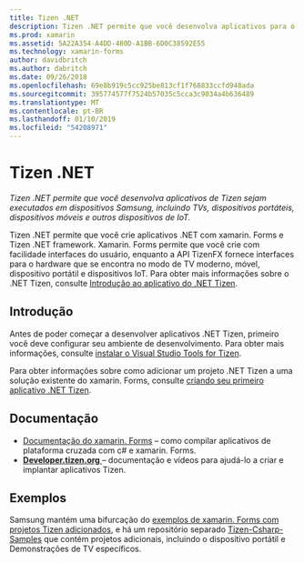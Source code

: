 ```yaml
---
title: Tizen .NET
description: Tizen .NET permite que você desenvolva aplicativos para o sistema de operacional Tizen, que é executado em dispositivos Samsung, incluindo TVs, dispositivos portáteis, dispositivos móveis e outros dispositivos de IoT.
ms.prod: xamarin
ms.assetid: 5A22A354-A4DD-480D-A1BB-6D0C38592E55
ms.technology: xamarin-forms
author: davidbritch
ms.author: dabritch
ms.date: 09/26/2018
ms.openlocfilehash: 69e8b919c5cc925be813cf1f768833ccfd948ada
ms.sourcegitcommit: 395774577f7524b57035c5cca3c9034a4b636489
ms.translationtype: MT
ms.contentlocale: pt-BR
ms.lasthandoff: 01/10/2019
ms.locfileid: "54208971"
---
```

# <a name="tizen-net"></a>Tizen .NET

_Tizen .NET permite que você desenvolva aplicativos de Tizen sejam executados em dispositivos Samsung, incluindo TVs, dispositivos portáteis, dispositivos móveis e outros dispositivos de IoT._

Tizen .NET permite que você crie aplicativos .NET com xamarin. Forms e Tizen .NET framework. Xamarin. Forms permite que você crie com facilidade interfaces do usuário, enquanto a API TizenFX fornece interfaces para o hardware que se encontra no modo de TV moderno, móvel, dispositivo portátil e dispositivos IoT. Para obter mais informações sobre o .NET Tizen, consulte [Introdução ao aplicativo do .NET Tizen](https://developer.tizen.org/development/training/.net-application).

## <a name="get-started"></a>Introdução

Antes de poder começar a desenvolver aplicativos .NET Tizen, primeiro você deve configurar seu ambiente de desenvolvimento. Para obter mais informações, consulte [instalar o Visual Studio Tools for Tizen](https://developer.tizen.org/development/visual-studio-tools-tizen/installing-visual-studio-tools-tizen).

Para obter informações sobre como adicionar um projeto .NET Tizen a uma solução existente do xamarin. Forms, consulte [criando seu primeiro aplicativo .NET Tizen](https://developer.tizen.org/development/training/.net-application/creating-your-first-tizen-.net-application).

## <a name="documentation"></a>Documentação

- [Documentação do xamarin. Forms](~/xamarin-forms/index.yml) &ndash; como compilar aplicativos de plataforma cruzada com c# e xamarin. Forms.
- [**Developer.tizen.org** ](https://developer.tizen.org/development) &ndash; documentação e vídeos para ajudá-lo a criar e implantar aplicativos Tizen.

## <a name="samples"></a>Exemplos

Samsung mantém uma bifurcação do [exemplos de xamarin. Forms com projetos Tizen adicionados](https://github.com/Samsung/xamarin-forms-samples), e há um repositório separado [Tizen-Csharp-Samples](https://github.com/Samsung/Tizen-CSharp-Samples) que contém projetos adicionais, incluindo o dispositivo portátil e Demonstrações de TV específicos.
